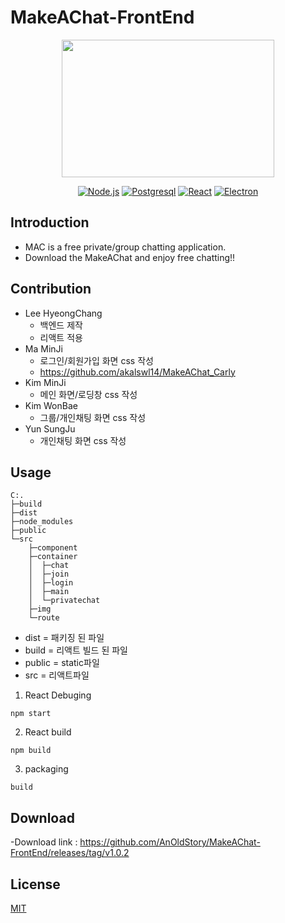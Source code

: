 # MakeAChat-FrontEnd

<p align="center">
  <img width="340" height="220" src="https://i.imgur.com/ytnap3p.png">
</p>


<p align="center">
  <a href="https://nodejs.org/ko"><img src="https://img.shields.io/badge/Server-Node.js-green.svg" alt="Node.js"></a>
  <a href="https://www.postgresql.org"><img src="https://img.shields.io/badge/Database-Postgresql-blue.svg" alt="Postgresql"></a>
  <a href="https://reactjs.org/"><img src="https://img.shields.io/badge/FrontEnd-React-9cf.svg" alt="React"></a>
  <a href="https://electronjs.org/"><img src="https://img.shields.io/badge/Packaging-Electron-87F5F5.svg" alt="Electron"></a>
</p>



## Introduction

- MAC is a free private/group chatting application.
- Download the MakeAChat and enjoy free chatting!!



## Contribution

- Lee HyeongChang
  - 백엔드 제작
  - 리액트 적용
- Ma MinJi
  - 로그인/회원가입 화면 css 작성
  - https://github.com/akalswl14/MakeAChat_Carly
- Kim MinJi
  - 메인 화면/로딩창 css 작성
- Kim WonBae
  - 그룹/개인채팅 화면 css 작성
- Yun SungJu
  - 개인채팅 화면 css 작성



## Usage

```
C:.
├─build
├─dist
├─node_modules
├─public
└─src
    ├─component
    ├─container
    │  ├─chat
    │  ├─join
    │  ├─login
    │  ├─main
    │  └─privatechat
    ├─img
    └─route
```

- dist = 패키징 된 파일
- build = 리액트 빌드 된 파일
- public = static파일
- src = 리액트파일



1. React Debuging
```
npm start
```

2. React build
```
npm build
```

3. packaging
```
build
```



## Download

-Download link : https://github.com/AnOldStory/MakeAChat-FrontEnd/releases/tag/v1.0.2



## License

[MIT](https://github.com/AnOldStory/MakeAChat-BackEnd/blob/master/LICENSE)



